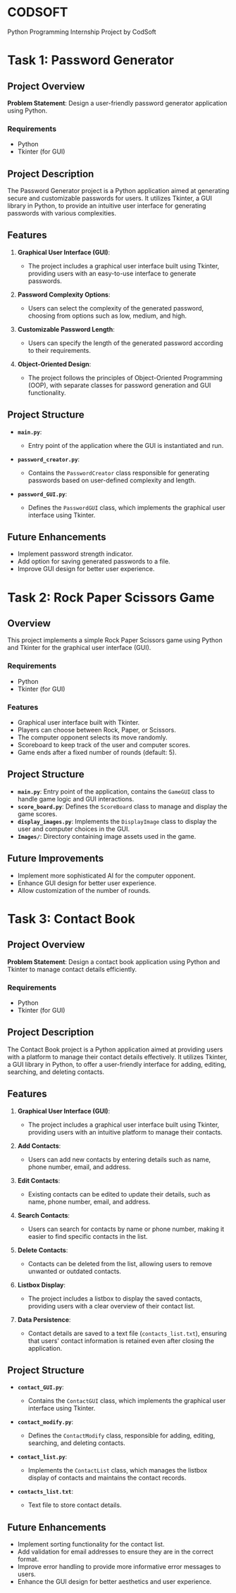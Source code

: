# CODSOFT
Python Programming Internship Project by CodSoft

# Task 1: Password Generator

## Project Overview

**Problem Statement**: 
Design a user-friendly password generator application using Python.

### Requirements
- Python
- Tkinter (for GUI)

## Project Description

The Password Generator project is a Python application aimed at generating secure and customizable passwords for users. It utilizes Tkinter, a GUI library in Python, to provide an intuitive user interface for generating passwords with various complexities.

## Features

1. **Graphical User Interface (GUI)**:
   - The project includes a graphical user interface built using Tkinter, providing users with an easy-to-use interface to generate passwords.

2. **Password Complexity Options**:
   - Users can select the complexity of the generated password, choosing from options such as low, medium, and high.

3. **Customizable Password Length**:
   - Users can specify the length of the generated password according to their requirements.

4. **Object-Oriented Design**:
   - The project follows the principles of Object-Oriented Programming (OOP), with separate classes for password generation and GUI functionality.

## Project Structure

- **`main.py`**: 
  - Entry point of the application where the GUI is instantiated and run.

- **`password_creator.py`**: 
  - Contains the `PasswordCreator` class responsible for generating passwords based on user-defined complexity and length.

- **`password_GUI.py`**: 
  - Defines the `PasswordGUI` class, which implements the graphical user interface using Tkinter.


## Future Enhancements

- Implement password strength indicator.
- Add option for saving generated passwords to a file.
- Improve GUI design for better user experience.
  

# Task 2: Rock Paper Scissors Game

## Overview

This project implements a simple Rock Paper Scissors game using Python and Tkinter for the graphical user interface (GUI).

### Requirements
- Python
- Tkinter (for GUI)


### Features

- Graphical user interface built with Tkinter.
- Players can choose between Rock, Paper, or Scissors.
- The computer opponent selects its move randomly.
- Scoreboard to keep track of the user and computer scores.
- Game ends after a fixed number of rounds (default: 5).

## Project Structure

- **`main.py`**: Entry point of the application, contains the `GameGUI` class to handle game logic and GUI interactions.
- **`score_board.py`**: Defines the `ScoreBoard` class to manage and display the game scores.
- **`display_images.py`**: Implements the `DisplayImage` class to display the user and computer choices in the GUI.
- **`Images/`**: Directory containing image assets used in the game.

## Future Improvements

- Implement more sophisticated AI for the computer opponent.
- Enhance GUI design for better user experience.
- Allow customization of the number of rounds.

# Task 3: Contact Book

## Project Overview

**Problem Statement**: 
Design a contact book application using Python and Tkinter to manage contact details efficiently.

### Requirements
- Python
- Tkinter (for GUI)

## Project Description

The Contact Book project is a Python application aimed at providing users with a platform to manage their contact details effectively. It utilizes Tkinter, a GUI library in Python, to offer a user-friendly interface for adding, editing, searching, and deleting contacts.

## Features

1. **Graphical User Interface (GUI)**:
   - The project includes a graphical user interface built using Tkinter, providing users with an intuitive platform to manage their contacts.

2. **Add Contacts**:
   - Users can add new contacts by entering details such as name, phone number, email, and address.

3. **Edit Contacts**:
   - Existing contacts can be edited to update their details, such as name, phone number, email, and address.

4. **Search Contacts**:
   - Users can search for contacts by name or phone number, making it easier to find specific contacts in the list.

5. **Delete Contacts**:
   - Contacts can be deleted from the list, allowing users to remove unwanted or outdated contacts.

6. **Listbox Display**:
   - The project includes a listbox to display the saved contacts, providing users with a clear overview of their contact list.

7. **Data Persistence**:
   - Contact details are saved to a text file (`contacts_list.txt`), ensuring that users' contact information is retained even after closing the application.

## Project Structure

- **`contact_GUI.py`**: 
  - Contains the `ContactGUI` class, which implements the graphical user interface using Tkinter.

- **`contact_modify.py`**: 
  - Defines the `ContactModify` class, responsible for adding, editing, searching, and deleting contacts.

- **`contact_list.py`**: 
  - Implements the `ContactList` class, which manages the listbox display of contacts and maintains the contact records.

- **`contacts_list.txt`**: 
  - Text file to store contact details.

## Future Enhancements

- Implement sorting functionality for the contact list.
- Add validation for email addresses to ensure they are in the correct format.
- Improve error handling to provide more informative error messages to users.
- Enhance the GUI design for better aesthetics and user experience.


